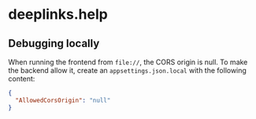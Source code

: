 # deeplinks.help

## Debugging locally

When running the frontend from `file://`, the CORS origin is null. To make the backend allow it, create an `appsettings.json.local` with the following content:
```json
{
  "AllowedCorsOrigin": "null"
}
```
